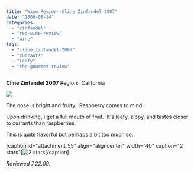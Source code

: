 ```yaml
---
title: "Wine Review--Cline Zinfandel 2007"
date: "2009-08-14"
categories: 
  - "zinfandel"
  - "red-wine-review"
  - "wine"
tags: 
  - "cline-zinfandel-2007"
  - "currants"
  - "leafy"
  - "the-gourmez-review"
---
```


**Cline Zinfandel 2007** Region:  California

![](http://www.rebeccagomezfarrell.com/gourmez/photos/clinezin.jpg)

The nose is bright and fruity.  Raspberry comes to mind.

Upon drinking, I get a full mouth of fruit.  It's leafy, zippy, and tastes closer to currants than raspberries.

This is quite flavorful but perhaps a bit too much so.

\[caption id="attachment\_55" align="aligncenter" width="40" caption="2 stars"\]![2 stars](http://www.rebeccagomezfarrell.com/wp-content/uploads/2009/02/rating_chicken11.gif "rating_chicken11")\[/caption\]

_Reviewed 7.22.09._
